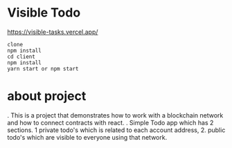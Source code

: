 # Visible Todo 
https://visible-tasks.vercel.app/

```quickstart
clone
npm install
cd client
npm install
yarn start or npm start
```

# about project
. This is a project that demonstrates how to work with a blockchain network and how to connect contracts with react.
. Simple Todo app which has 2 sections. 1 private todo's which is related to each account address, 2. public todo's which are visible to everyone using that network.

